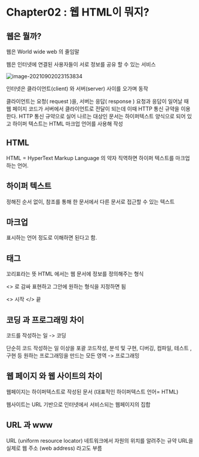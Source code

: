 # Chapter02 : 웹 HTML이 뭐지?

## 웹은 뭘까?

웹은 World wide web 의 줄임말

웹은 인터넷에 연결된 사용자들이 서로 정보를 공유 할 수 있는 서비스

![image-20210902023153834](https://github.com/yonee9574/save-image-repo.git/img/image-20210902023153834.png)

인터넷은 클라이언트(client) 와 서버(server) 사이를 오가며 동작

클라이언트는 요청( request )을,  서버는 응답( response ) 
요청과 응답이 일어날 때 웹 페이지 코드가 서버에서 클라이언트로 전달이 되는데 이때 HTTP 통신 규약을 이용한다. HTTP 통신 규약으로 실어 나르는 대상인 문서는 하이퍼텍스트 양식으로 되어 있고 하이퍼 텍스트는 HTML 마크업 언어를 사용해 작성

## HTML

HTML = HyperText Markup Language 의 약자
직역하면 하이퍼 텍스트를 마크업하는 언어.

## 하이퍼 텍스트

정해진 순서 없이, 참조를 통해 한 문서에서 다른 문서로 접근할 수 있는 텍스트

## 마크업

표시하는 언어 정도로 이해하면 된다고 함.

## 태그

꼬리표라는 뜻 HTML 에서는 웹 문서에 정보를 정의해주는 형식

<> 로 감싸 표현하고 그안에 원하는 형식을 지정하면 됨

<> 시작 </> 끝

## 코딩 과 프로그래밍 차이

코드를 작성하는 일 -> 코딩

단순히 코드 작성하는 일 이상을 포괄 코드작성, 분석 및 구현, 디버깅, 컴파일, 테스트 , 구현 등 원하는 프로그래밍을 만드는 모든 영역 -> 프로그래밍

## 웹 페이지 와 웹 사이트의 차이

웹페이지는 하이퍼텍스트로 작성된 문서 (대표적인 하이퍼텍스트 언어= HTML)

웹사이트는 URL 기반으로 인터넷에서 서비스되는 웹페이지의 집합

## URL 과 www

URL (uniform resource locator) 네트워크에서 자원의 위치를 알려주는 규약
URL을 실제로 웹 주소 (web address) 라고도 부름

